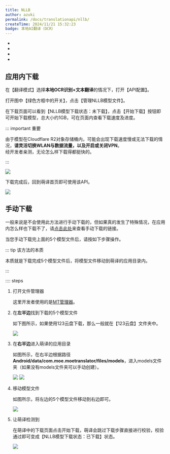```yaml
---
title: NLLB
author: azuki
permalink: /docs/translationapi/nllb/
createTime: 2024/11/21 15:32:23
badge: 本地AI翻译（OCR）
---
```


- <Badge type="cimportant" text="是否需要网络：否" />
- <Badge type="tip" text="是否需要申请API Key：否" />
- <Badge type="warning" text="支持的翻译模式：OCR" />
- <Badge type="danger" text="翻译质量：★★（2星）" />

## 应用内下载

在【翻译模式】选择**本地OCR识别+文本翻译**的情况下，打开【API配置】。

打开图中【绿色方框中的开关】，点击【管理NLLB模型文件】。

在下载页面可以看到【NLLB模型下载状态：未下载】，点击【开始下载】按钮即可开始下载模型，总大小约1GB，可在页面内查看下载速度及进度。

::: important 重要

由于模型在Cloudflare R2对象存储桶内，可能会出现下载速度慢或无法下载的情况，**请灵活切换WLAN与数据流量，以及开启或关闭VPN**。  
经开发者亲测，无论怎么样下载得都挺快的。

:::

<img src="https://img.moetranslate.top/nllb_app_step_1.jpg"/>

下载完成后，回到萌译首页即可使用该API。

<img src="https://img.moetranslate.top/nllb_app_step_2.jpg"/>

## 手动下载

一般来说是不会使用此方法进行手动下载的，但如果真的发生了特殊情况，在应用内怎么样也下载不了，请[点击此处](https://www.moetranslate.top/download/others/)来查看手动下载的链接。

当您手动下载完上面的5个模型文件后，请按如下步骤操作。

::: tip 该方法的本质

本质就是下载完成5个模型文件后，将模型文件移动到萌译的应用目录内。

:::

:::: steps

1. 打开文件管理器
   
   这里开发者使用的是[MT管理器](https://mt2.cn/)。

2. 在**左半边**找到下载的5个模型文件
   
   如下图所示，如果使用123云盘下载，那么一般就在【123云盘】文件夹中。

   <img src="https://img.moetranslate.top/nllb_hand_step_1.jpg"/>

3. 在**右半边**进入萌译的应用目录
   
   如图所示，在右半边根据路径**Android/data/com.moe.moetranslator/files/models**，进入models文件夹（如果没有models文件夹可以手动创建）。

   <img src="https://img.moetranslate.top/nllb_hand_step_2_1.jpg"/>

   <img src="https://img.moetranslate.top/nllb_hand_step_2_2.jpg"/>

4. 移动模型文件

   如图所示，将左边的5个模型文件移动到右边即可。

   <img src="https://img.moetranslate.top/nllb_hand_step_3.jpg"/>

5. 让萌译检测到
   
   在萌译中的下载页面点击开始下载，萌译会跳过下载步骤直接进行校验，校验通过即可变成【NLLB模型下载状态：已下载】状态。

   <img src="https://img.moetranslate.top/nllb_hand_step_4.jpg"/>